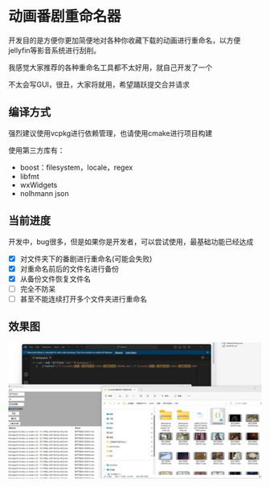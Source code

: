 ﻿# 动画番剧重命名器

开发目的是方便你更加简便地对各种你收藏下载的动画进行重命名，以方便jellyfin等影音系统进行刮削。

我感觉大家推荐的各种重命名工具都不太好用，就自己开发了一个

不太会写GUI，很丑，大家将就用，希望踊跃提交合并请求

## 编译方式

强烈建议使用vcpkg进行依赖管理，也请使用cmake进行项目构建

使用第三方库有：

* boost：filesystem，locale，regex
* libfmt
* wxWidgets
* nolhmann json

## 当前进度

开发中，bug很多，但是如果你是开发者，可以尝试使用，最基础功能已经达成

* [X] 对文件夹下的番剧进行重命名(可能会失败)
* [X] 对重命名前后的文件名进行备份
* [X] 从备份文件恢复文件名
* [ ] 完全不防呆
* [ ] 甚至不能连续打开多个文件夹进行重命名

## 效果图

![img](preview.jpg)

